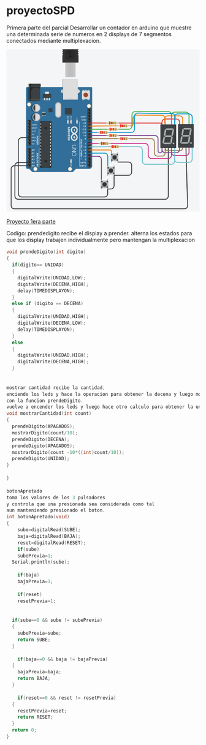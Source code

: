 # proyectoSPD
Primera parte del parcial
Desarrollar un contador en arduino que muestre una determinada serie de numeros en 2 displays de 7 segmentos conectados mediante multiplexacion.


![Primera parte del proyecto](https://github.com/AlvaGabriell/proyectoSPD/blob/main/Imagenes%20Proyectos/1er%20proyecto.png?raw=true)

[Proyecto 1era parte](https://www.tinkercad.com/things/gAemcLuC6ex-parte-1-proyecto-gabriel-alva/editel?sharecode=HLoxwAN4L0HkfC0XOirH4gJgcmiTHVmwimBpfrpmqdE)

Codigo: 
prendedigito recibe el display a prender.
alterna los estados para que los display trabajen individualmente
pero mantengan la multiplexacion 
```cpp
void prendeDigito(int digito)
{
  if(digito== UNIDAD)
  {
  	digitalWrite(UNIDAD,LOW);
    digitalWrite(DECENA,HIGH);
    delay(TIMEDISPLAYON);
  }
  else if (digito == DECENA)
  {
  	digitalWrite(UNIDAD,HIGH);
    digitalWrite(DECENA,LOW);
    delay(TIMEDISPLAYON);
  }
  else
  {
  	digitalWrite(UNIDAD,HIGH);
    digitalWrite(DECENA,HIGH);
  }


mostrar cantidad recibe la cantidad,
enciende los leds y hace la operacion para obtener la decena y luego mostrarla 
con la funcion prendeDigito.
vuelve a encender los leds y luego hace otro calculo para obtener la unidad y tambien mostrarla.
void mostrarCantidad(int count)
{
  prendeDigito(APAGADOS);
  mostrarDigito(count/10);
  prendeDigito(DECENA);
  prendeDigito(APAGADOS);
  mostrarDigito(count -10*((int)count/10));
  prendeDigito(UNIDAD);
}

}

botonApretado 
toma los valores de los 3 pulsadores 
y controla que una presionada sea considerada como tal
aun manteniendo presionado el boton. 
int botonApretado(void)
{
	sube=digitalRead(SUBE);
  	baja=digitalRead(BAJA);
 	reset=digitalRead(RESET);
  	if(sube)
 	subePrevia=1;
  Serial.println(sube);
 
    if(baja)
 	bajaPrevia=1;
  
  	if(reset)
 	resetPrevia=1;

  
  if(sube==0 && sube != subePrevia)
  {
  	subePrevia=sube;
    return SUBE;
  }
  
    if(baja==0 && baja != bajaPrevia)
  {
  	bajaPrevia=baja;
    return BAJA;
  }
  
  	if(reset==0 && reset != resetPrevia)
  {
  	resetPrevia=reset;
    return RESET;
  }
  return 0;
}



